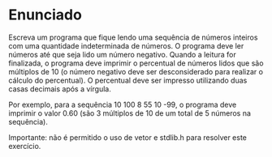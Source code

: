 # Enunciado

Escreva um programa que fique lendo uma sequência de números inteiros com uma quantidade indeterminada de números. O programa deve ler números até que seja lido um número negativo. Quando a leitura for finalizada, o programa deve imprimir o percentual de números lidos que são múltiplos de 10 (o número negativo deve ser desconsiderado para realizar o cálculo do percentual). O percentual deve ser impresso utilizando duas casas decimais após a vírgula.

Por exemplo, para a sequência 10 100 8 55 10 -99, o programa deve imprimir o valor 0.60 (são 3 múltiplos de 10 de um total de 5 números na sequência).

Importante: não é permitido o uso de vetor e stdlib.h para resolver este exercício.

